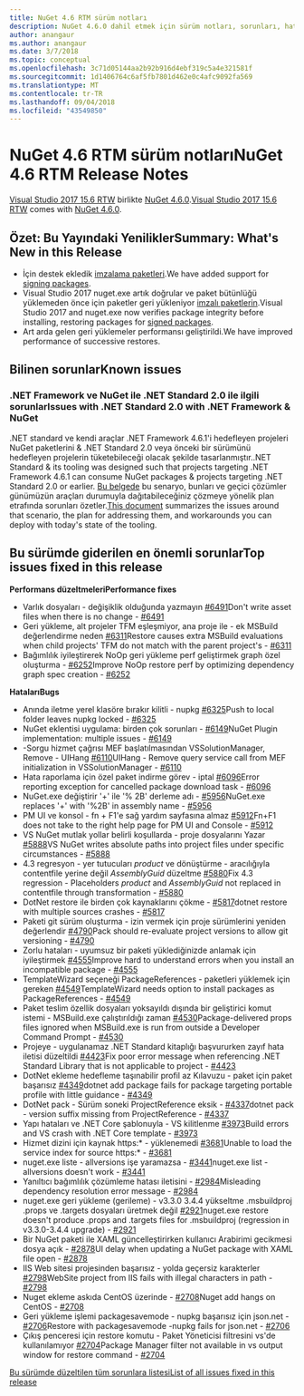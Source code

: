 ```yaml
---
title: NuGet 4.6 RTM sürüm notları
description: NuGet 4.6.0 dahil etmek için sürüm notları, sorunları, hata düzeltmeleri, eklenen özellikler ve dcr bilinir.
author: anangaur
ms.author: anangaur
ms.date: 3/7/2018
ms.topic: conceptual
ms.openlocfilehash: 3c71d05144aa2b92b916d4ebf319c5a4e321581f
ms.sourcegitcommit: 1d1406764c6af5fb7801d462e0c4afc9092fa569
ms.translationtype: MT
ms.contentlocale: tr-TR
ms.lasthandoff: 09/04/2018
ms.locfileid: "43549850"
---
```

# <a name="nuget-46-rtm-release-notes"></a><span data-ttu-id="5d261-103">NuGet 4.6 RTM sürüm notları</span><span class="sxs-lookup"><span data-stu-id="5d261-103">NuGet 4.6 RTM Release Notes</span></span>

<span data-ttu-id="5d261-104">[Visual Studio 2017 15.6 RTW](https://www.visualstudio.com/news/releasenotes/vs2017-relnotes) birlikte [NuGet 4.6.0](https://dist.nuget.org/win-x86-commandline/v4.6.0/nuget.exe).</span><span class="sxs-lookup"><span data-stu-id="5d261-104">[Visual Studio 2017 15.6 RTW](https://www.visualstudio.com/news/releasenotes/vs2017-relnotes) comes with [NuGet 4.6.0](https://dist.nuget.org/win-x86-commandline/v4.6.0/nuget.exe).</span></span>

## <a name="summary-whats-new-in-this-release"></a><span data-ttu-id="5d261-105">Özet: Bu Yayındaki Yenilikler</span><span class="sxs-lookup"><span data-stu-id="5d261-105">Summary: What's New in this Release</span></span>

* <span data-ttu-id="5d261-106">İçin destek ekledik [imzalama paketleri](../create-packages/sign-a-package.md).</span><span class="sxs-lookup"><span data-stu-id="5d261-106">We have added support for [signing packages](../create-packages/sign-a-package.md).</span></span>
* <span data-ttu-id="5d261-107">Visual Studio 2017 nuget.exe artık doğrular ve paket bütünlüğü yüklemeden önce için paketler geri yükleniyor [imzalı paketlerin](../reference/signed-packages-reference.md).</span><span class="sxs-lookup"><span data-stu-id="5d261-107">Visual Studio 2017 and nuget.exe now verifies package integrity before installing, restoring packages for [signed packages](../reference/signed-packages-reference.md).</span></span>
* <span data-ttu-id="5d261-108">Art arda gelen geri yüklemeler performansı geliştirildi.</span><span class="sxs-lookup"><span data-stu-id="5d261-108">We have improved performance of successive restores.</span></span>

## <a name="known-issues"></a><span data-ttu-id="5d261-109">Bilinen sorunlar</span><span class="sxs-lookup"><span data-stu-id="5d261-109">Known issues</span></span>

### <a name="issues-with-net-standard-20-with-net-framework--nuget"></a><span data-ttu-id="5d261-110">.NET Framework ve NuGet ile .NET Standard 2.0 ile ilgili sorunlar</span><span class="sxs-lookup"><span data-stu-id="5d261-110">Issues with .NET Standard 2.0 with .NET Framework & NuGet</span></span> 

<span data-ttu-id="5d261-111">.NET standard ve kendi araçlar .NET Framework 4.6.1'i hedefleyen projeleri NuGet paketlerini & .NET Standard 2.0 veya önceki bir sürümünü hedefleyen projelerin tüketebileceği olacak şekilde tasarlanmıştır.</span><span class="sxs-lookup"><span data-stu-id="5d261-111">.NET Standard & its tooling was designed such that projects targeting .NET Framework 4.6.1 can consume NuGet packages & projects targeting .NET Standard 2.0 or earlier.</span></span> <span data-ttu-id="5d261-112">[Bu belgede](https://github.com/dotnet/standard/issues/481) bu senaryo, bunları ve geçici çözümler günümüzün araçları durumuyla dağıtabileceğiniz çözmeye yönelik plan etrafında sorunları özetler.</span><span class="sxs-lookup"><span data-stu-id="5d261-112">[This document](https://github.com/dotnet/standard/issues/481) summarizes the issues around that scenario, the plan for addressing them, and workarounds you can deploy with today's state of the tooling.</span></span>

## <a name="top-issues-fixed-in-this-release"></a><span data-ttu-id="5d261-113">Bu sürümde giderilen en önemli sorunlar</span><span class="sxs-lookup"><span data-stu-id="5d261-113">Top issues fixed in this release</span></span>

<span data-ttu-id="5d261-114">**Performans düzeltmeleri**</span><span class="sxs-lookup"><span data-stu-id="5d261-114">**Performance fixes**</span></span>

* <span data-ttu-id="5d261-115">Varlık dosyaları - değişiklik olduğunda yazmayın [#6491](https://github.com/NuGet/Home/issues/6491)</span><span class="sxs-lookup"><span data-stu-id="5d261-115">Don't write asset files when there is no change - [#6491](https://github.com/NuGet/Home/issues/6491)</span></span>
* <span data-ttu-id="5d261-116">Geri yükleme, alt projeler TFM eşleşmiyor, ana proje ile - ek MSBuild değerlendirme neden [#6311](https://github.com/NuGet/Home/issues/6311)</span><span class="sxs-lookup"><span data-stu-id="5d261-116">Restore causes extra MSBuild evaluations when child projects' TFM do not match with the parent project's - [#6311](https://github.com/NuGet/Home/issues/6311)</span></span>
* <span data-ttu-id="5d261-117">Bağımlılık iyileştirerek NoOp geri yükleme perf geliştirmek graph özel oluşturma - [#6252](https://github.com/NuGet/Home/issues/6252)</span><span class="sxs-lookup"><span data-stu-id="5d261-117">Improve NoOp restore perf by optimizing dependency graph spec creation - [#6252](https://github.com/NuGet/Home/issues/6252)</span></span>

<span data-ttu-id="5d261-118">**Hataları**</span><span class="sxs-lookup"><span data-stu-id="5d261-118">**Bugs**</span></span>

* <span data-ttu-id="5d261-119">Anında iletme yerel klasöre bırakır kilitli - nupkg [#6325](https://github.com/NuGet/Home/issues/6325)</span><span class="sxs-lookup"><span data-stu-id="5d261-119">Push to local folder leaves nupkg locked - [#6325](https://github.com/NuGet/Home/issues/6325)</span></span>
* <span data-ttu-id="5d261-120">NuGet eklentisi uygulama: birden çok sorunları - [#6149](https://github.com/NuGet/Home/issues/6149)</span><span class="sxs-lookup"><span data-stu-id="5d261-120">NuGet Plugin implementation:  multiple issues - [#6149](https://github.com/NuGet/Home/issues/6149)</span></span>
* <span data-ttu-id="5d261-121">-Sorgu hizmet çağrısı MEF başlatılmasından VSSolutionManager, Remove - UIHang [#6110](https://github.com/NuGet/Home/issues/6110)</span><span class="sxs-lookup"><span data-stu-id="5d261-121">UIHang - Remove query service call from MEF initialization in VSSolutionManager - [#6110](https://github.com/NuGet/Home/issues/6110)</span></span>
* <span data-ttu-id="5d261-122">Hata raporlama için özel paket indirme görev - iptal [#6096](https://github.com/NuGet/Home/issues/6096)</span><span class="sxs-lookup"><span data-stu-id="5d261-122">Error reporting exception for cancelled package download task - [#6096](https://github.com/NuGet/Home/issues/6096)</span></span>
* <span data-ttu-id="5d261-123">NuGet.exe değiştirir '+' ile '% 2B' derleme adı - [#5956](https://github.com/NuGet/Home/issues/5956)</span><span class="sxs-lookup"><span data-stu-id="5d261-123">NuGet.exe replaces '+' with '%2B' in assembly name - [#5956](https://github.com/NuGet/Home/issues/5956)</span></span>
* <span data-ttu-id="5d261-124">PM UI ve konsol - fn + F1'e sağ yardım sayfasına almaz [#5912](https://github.com/NuGet/Home/issues/5912)</span><span class="sxs-lookup"><span data-stu-id="5d261-124">Fn+F1 does not take to the right help page for PM UI and Console - [#5912](https://github.com/NuGet/Home/issues/5912)</span></span>
* <span data-ttu-id="5d261-125">VS NuGet mutlak yollar belirli koşullarda - proje dosyalarını Yazar [#5888](https://github.com/NuGet/Home/issues/5888)</span><span class="sxs-lookup"><span data-stu-id="5d261-125">VS NuGet writes absolute paths into project files under specific circumstances - [#5888](https://github.com/NuGet/Home/issues/5888)</span></span>
* <span data-ttu-id="5d261-126">4.3 regresyon - yer tutucuları $product$ ve dönüştürme - aracılığıyla contentfile yerine değil $AssemblyGuid$ düzeltme [#5880](https://github.com/NuGet/Home/issues/5880)</span><span class="sxs-lookup"><span data-stu-id="5d261-126">Fix 4.3 regression - Placeholders $product$ and $AssemblyGuid$ not replaced in contentfile through transformation - [#5880](https://github.com/NuGet/Home/issues/5880)</span></span>
* <span data-ttu-id="5d261-127">DotNet restore ile birden çok kaynaklarını çökme - [#5817](https://github.com/NuGet/Home/issues/5817)</span><span class="sxs-lookup"><span data-stu-id="5d261-127">dotnet restore with multiple sources crashes - [#5817](https://github.com/NuGet/Home/issues/5817)</span></span>
* <span data-ttu-id="5d261-128">Paketi git sürüm oluşturma - izin vermek için proje sürümlerini yeniden değerlendir [#4790](https://github.com/NuGet/Home/issues/4790)</span><span class="sxs-lookup"><span data-stu-id="5d261-128">Pack should re-evaluate project versions to allow git versioning - [#4790](https://github.com/NuGet/Home/issues/4790)</span></span>
* <span data-ttu-id="5d261-129">Zorlu hataları - uyumsuz bir paketi yüklediğinizde anlamak için iyileştirmek [#4555](https://github.com/NuGet/Home/issues/4555)</span><span class="sxs-lookup"><span data-stu-id="5d261-129">Improve hard to understand errors when you install an incompatible package - [#4555](https://github.com/NuGet/Home/issues/4555)</span></span>
* <span data-ttu-id="5d261-130">TemplateWizard seçeneği PackageReferences - paketleri yüklemek için gereken [#4549](https://github.com/NuGet/Home/issues/4549)</span><span class="sxs-lookup"><span data-stu-id="5d261-130">TemplateWizard needs option to install packages as PackageReferences - [#4549](https://github.com/NuGet/Home/issues/4549)</span></span>
* <span data-ttu-id="5d261-131">Paket teslim özellik dosyaları yoksayıldı dışında bir geliştirici komut istemi - MSBuild.exe çalıştırıldığı zaman [#4530](https://github.com/NuGet/Home/issues/4530)</span><span class="sxs-lookup"><span data-stu-id="5d261-131">Package-delivered props files ignored when MSBuild.exe is run from outside a Developer Command Prompt - [#4530](https://github.com/NuGet/Home/issues/4530)</span></span>
* <span data-ttu-id="5d261-132">Projeye - uygulanamaz .NET Standard kitaplığı başvururken zayıf hata iletisi düzeltildi [#4423](https://github.com/NuGet/Home/issues/4423)</span><span class="sxs-lookup"><span data-stu-id="5d261-132">Fix poor error message when referencing .NET Standard Library that is not applicable to project - [#4423](https://github.com/NuGet/Home/issues/4423)</span></span>
* <span data-ttu-id="5d261-133">DotNet ekleme hedefleme taşınabilir profil az Kılavuzu - paket için paket başarısız [#4349](https://github.com/NuGet/Home/issues/4349)</span><span class="sxs-lookup"><span data-stu-id="5d261-133">dotnet add package fails for package targeting portable profile with little guidance - [#4349](https://github.com/NuGet/Home/issues/4349)</span></span>
* <span data-ttu-id="5d261-134">DotNet pack - Sürüm soneki ProjectReference eksik - [#4337](https://github.com/NuGet/Home/issues/4337)</span><span class="sxs-lookup"><span data-stu-id="5d261-134">dotnet pack - version suffix missing from ProjectReference - [#4337](https://github.com/NuGet/Home/issues/4337)</span></span>
* <span data-ttu-id="5d261-135">Yapı hataları ve .NET Core şablonuyla - VS kilitlenme [#3973](https://github.com/NuGet/Home/issues/3973)</span><span class="sxs-lookup"><span data-stu-id="5d261-135">Build errors and VS crash with .NET Core template - [#3973](https://github.com/NuGet/Home/issues/3973)</span></span>
* <span data-ttu-id="5d261-136">Hizmet dizini için kaynak https:\* - yüklenemedi [#3681](https://github.com/NuGet/Home/issues/3681)</span><span class="sxs-lookup"><span data-stu-id="5d261-136">Unable to load the service index for source https:\* - [#3681](https://github.com/NuGet/Home/issues/3681)</span></span>
* <span data-ttu-id="5d261-137">nuget.exe liste - allversions işe yaramazsa - [#3441](https://github.com/NuGet/Home/issues/3441)</span><span class="sxs-lookup"><span data-stu-id="5d261-137">nuget.exe list -allversions doesn't work - [#3441](https://github.com/NuGet/Home/issues/3441)</span></span>
* <span data-ttu-id="5d261-138">Yanıltıcı bağımlılık çözümleme hatası iletisini - [#2984](https://github.com/NuGet/Home/issues/2984)</span><span class="sxs-lookup"><span data-stu-id="5d261-138">Misleading dependency resolution error message - [#2984](https://github.com/NuGet/Home/issues/2984)</span></span>
* <span data-ttu-id="5d261-139">nuget.exe geri yükleme (gerileme) - v3.3.0 3.4.4 yükseltme .msbuildproj .props ve .targets dosyaları üretmek değil [#2921](https://github.com/NuGet/Home/issues/2921)</span><span class="sxs-lookup"><span data-stu-id="5d261-139">nuget.exe restore doesn't produce .props and .targets files for .msbuildproj (regression in v3.3.0-3.4.4 upgrade) - [#2921](https://github.com/NuGet/Home/issues/2921)</span></span>
* <span data-ttu-id="5d261-140">Bir NuGet paketi ile XAML güncelleştirirken kullanıcı Arabirimi gecikmesi dosya açık - [#2878](https://github.com/NuGet/Home/issues/2878)</span><span class="sxs-lookup"><span data-stu-id="5d261-140">UI delay when updating a NuGet package with XAML file open - [#2878](https://github.com/NuGet/Home/issues/2878)</span></span>
* <span data-ttu-id="5d261-141">IIS Web sitesi projesinden başarısız - yolda geçersiz karakterler [#2798](https://github.com/NuGet/Home/issues/2798)</span><span class="sxs-lookup"><span data-stu-id="5d261-141">WebSite project from IIS fails with illegal characters in path - [#2798](https://github.com/NuGet/Home/issues/2798)</span></span>
* <span data-ttu-id="5d261-142">Nuget ekleme askıda CentOS üzerinde - [#2708](https://github.com/NuGet/Home/issues/2708)</span><span class="sxs-lookup"><span data-stu-id="5d261-142">Nuget add hangs on CentOS - [#2708](https://github.com/NuGet/Home/issues/2708)</span></span>
* <span data-ttu-id="5d261-143">Geri yükleme işlemi packagesavemode - nupkg başarısız için json.net - [#2706](https://github.com/NuGet/Home/issues/2706)</span><span class="sxs-lookup"><span data-stu-id="5d261-143">Restore with packagesavemode -nupkg fails for json.net - [#2706](https://github.com/NuGet/Home/issues/2706)</span></span>
* <span data-ttu-id="5d261-144">Çıkış penceresi için restore komutu - Paket Yöneticisi filtresini vs'de kullanılamıyor [#2704](https://github.com/NuGet/Home/issues/2704)</span><span class="sxs-lookup"><span data-stu-id="5d261-144">Package Manager filter not available in vs output window for restore command - [#2704](https://github.com/NuGet/Home/issues/2704)</span></span>

[<span data-ttu-id="5d261-145">Bu sürümde düzeltilen tüm sorunlara listesi</span><span class="sxs-lookup"><span data-stu-id="5d261-145">List of all issues fixed in this release</span></span>](https://github.com/NuGet/Home/issues?q=is%3Aissue+is%3Aclosed+milestone%3A%224.6")
